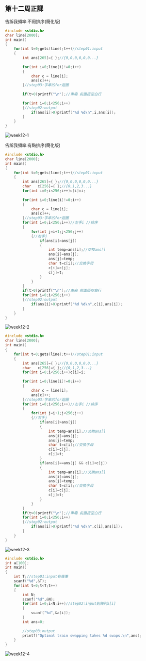 ## 第十二周正課

告訴我頻率:不用排序(簡化版)
```c
#include <stdio.h>
char line[2000];
int main()
{
	for(int t=0;gets(line);t++)//step01:input
	{
		int ans[265]={ };//{0,0,0,0,0,0...}
		
		for(int i=0;line[i]!=0;i++)
		{
			char c = line[i];
			ans[c]++;
		}//step03:字串的for迴圈
		
		if(t>0)printf("\n");//車廂 前面掛空白行
	
		for(int i=0;i<256;i++)
		{//step02:output
			if(ans[i]>0)printf("%d %d\n",i,ans[i]);
		}
	}
}
```
![week12-1](https://user-images.githubusercontent.com/71545492/118208446-5d1b5380-b499-11eb-831d-205904f93744.png)

告訴我頻率:有點排序(簡化版)
```c
#include <stdio.h>
char line[2000];
int main()
{
	for(int t=0;gets(line);t++)//step01:input
	{
		int ans[265]={ };//{0,0,0,0,0,0...}
		char   c[256]={ };//{0,1,2,3...}
		for(int i=0;i<256;i++)c[i]=i;
		
		for(int i=0;line[i]!=0;i++)
		{
			char c = line[i];
			ans[c]++;
		}//step03:字串的for迴圈
		for(int i=0;i<256;i++)//左手i //排序
		{
			for(int j=i+1;j<256;j++)
			{//右手j
				if(ans[i]>ans[j])
				{
					int temp=ans[i];//交換ans[]
					ans[i]=ans[j];
					ans[j]=temp;
					char t=c[i];//交換字母
					c[i]=c[j];
					c[j]=t;
				}
			}
		}
		if(t>0)printf("\n");//車廂 前面掛空白行
		for(int i=0;i<256;i++)
		{//step02:output
			if(ans[i]>0)printf("%d %d\n",c[i],ans[i]);
		}
	}
}
```
![week12-2](https://user-images.githubusercontent.com/71545492/118210152-a02af600-b49c-11eb-9bfd-02bfc0ffb7aa.png)

```c
#include <stdio.h>
char line[2000];
int main()
{
	for(int t=0;gets(line);t++)//step01:input
	{
		int ans[265]={ };//{0,0,0,0,0,0...}
		char   c[256]={ };//{0,1,2,3...}
		for(int i=0;i<256;i++)c[i]=i;
		
		for(int i=0;line[i]!=0;i++)
		{
			char c = line[i];
			ans[c]++;
		}//step03:字串的for迴圈
		for(int i=0;i<256;i++)//左手i //排序
		{
			for(int j=i+1;j<256;j++)
			{//右手j
				if(ans[i]>ans[j])
				{
					int temp=ans[i];//交換ans[]
					ans[i]=ans[j];
					ans[j]=temp;
					char t=c[i];//交換字母
					c[i]=c[j];
					c[j]=t;
				}
				if(ans[i]==ans[j] && c[i]<c[j])
				{
					int temp=ans[i];//交換ans[]
					ans[i]=ans[j];
					ans[j]=temp;
					char t=c[i];//交換字母
					c[i]=c[j];
					c[j]=t;
				}
			}
		}
		if(t>0)printf("\n");//車廂 前面掛空白行
		for(int i=0;i<256;i++)
		{//step02:output
			if(ans[i]>0)printf("%d %d\n",c[i],ans[i]);
		}
	}
}
```
![week12-3](https://user-images.githubusercontent.com/71545492/118211462-b639b600-b49e-11eb-8e13-d7b9af89a7cb.png)


```c
#include <stdio.h>
int a[100];
int main()
{
	int T;//step01:input有幾筆
	scanf("%d",&T);
	for(int t=0;t<T;t++)
	{
		int N;
		scanf("%d",&N);
		for(int i=0;i<N;i++)//step02:input到陣列a[i]
		{
			scanf("%d",&a[i]);
		}
		int ans=0;
		
		//step03:output
		printf("Optimal train swapping takes %d swaps.\n",ans);
	}
}
```
![week12-4](https://user-images.githubusercontent.com/71545492/118214679-c2c00d80-b4a2-11eb-86e8-f13e08280a54.png)
